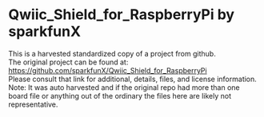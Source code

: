 
# Qwiic_Shield_for_RaspberryPi by sparkfunX  
This is a harvested standardized copy of a project from github.  
The original project can be found at:  
https://github.com/sparkfunX/Qwiic_Shield_for_RaspberryPi  
Please consult that link for additional, details, files, and license information.  
Note: It was auto harvested and if the original repo had more than one board file or anything out of the ordinary the files here are likely not representative.  
    